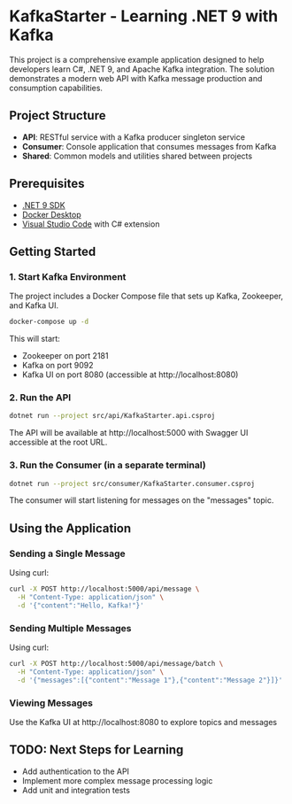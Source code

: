 # KafkaStarter - Learning .NET 9 with Kafka

This project is a comprehensive example application designed to help developers learn C#, .NET 9, and Apache Kafka integration. The solution demonstrates a modern web API with Kafka message production and consumption capabilities.

## Project Structure

- **API**: RESTful service with a Kafka producer singleton service
- **Consumer**: Console application that consumes messages from Kafka
- **Shared**: Common models and utilities shared between projects

## Prerequisites

- [.NET 9 SDK](https://dotnet.microsoft.com/en-us/download)
- [Docker Desktop](https://www.docker.com/products/docker-desktop/)
- [Visual Studio Code](https://code.visualstudio.com/) with C# extension

## Getting Started

### 1. Start Kafka Environment

The project includes a Docker Compose file that sets up Kafka, Zookeeper, and Kafka UI.

```bash
docker-compose up -d
```

This will start:
- Zookeeper on port 2181
- Kafka on port 9092
- Kafka UI on port 8080 (accessible at http://localhost:8080)

### 2. Run the API

```bash
dotnet run --project src/api/KafkaStarter.api.csproj
```

The API will be available at http://localhost:5000 with Swagger UI accessible at the root URL.

### 3. Run the Consumer (in a separate terminal)

```bash
dotnet run --project src/consumer/KafkaStarter.consumer.csproj
```

The consumer will start listening for messages on the "messages" topic.

## Using the Application

### Sending a Single Message

Using curl:
```bash
curl -X POST http://localhost:5000/api/message \
  -H "Content-Type: application/json" \
  -d '{"content":"Hello, Kafka!"}'
```

### Sending Multiple Messages

Using curl:
```bash
curl -X POST http://localhost:5000/api/message/batch \
  -H "Content-Type: application/json" \
  -d '{"messages":[{"content":"Message 1"},{"content":"Message 2"}]}'
```

### Viewing Messages

Use the Kafka UI at http://localhost:8080 to explore topics and messages

## TODO: Next Steps for Learning

- Add authentication to the API
- Implement more complex message processing logic
- Add unit and integration tests